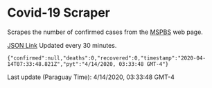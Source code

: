 # Covid-19 Scraper

Scrapes the number of confirmed cases from the [MSPBS](https://www.mspbs.gov.py/covid-19.php) web page.

[JSON Link](https://jmayalag.github.io/covid19-scrape/cases.json)
Updated every 30 minutes.
```
{"confirmed":null,"deaths":0,"recovered":0,"timestamp":"2020-04-14T07:33:48.821Z","pyt":"4/14/2020, 03:33:48 GMT-4"}
```
Last update (Paraguay Time): 4/14/2020, 03:33:48 GMT-4